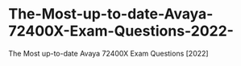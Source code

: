# The-Most-up-to-date-Avaya-72400X-Exam-Questions-2022-
The Most up-to-date Avaya 72400X Exam Questions [2022]
